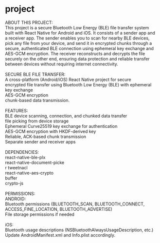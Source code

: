 # project
ABOUT THIS PROJECT:<br />
This project is a secure Bluetooth Low Energy (BLE) file transfer system built with React Native for Android and iOS. It consists of a sender app and a receiver app. The sender enables you to scan for nearby BLE devices, pick any file from your device, and send it in encrypted chunks through a secure, authenticated BLE connection using ephemeral key exchange and AES-GCM encryption. The receiver reconstructs and decrypts the file securely on the other end, ensuring data protection and reliable transfer between devices without requiring internet connectivity.<br />
<br />
SECURE BLE FILE TRANSFER:<br />
  A cross-platform (Android/iOS) React Native project for secure<br /> encrypted file transfer using Bluetooth Low Energy (BLE) with ephemeral key exchange<br /> AES-GCM encryption<br />  chunk-based data transmission.<br />
  <br />
FEATURES:<br />
  BLE device scanning, connection, and chunked data transfer<br />
  file picking from device storage<br />
  Ephemeral Curve25519 key exchange for authentication<br />
  AES-GCM encryption with HKDF-derived key<br />
  Reliable, ACK-based chunk transmission<br />
  Separate sender and receiver apps<br />
  <br />
DEPENDENCIES:<br />
react-native-ble-plx<br />
react-native-document-picke<br />r
tweetnacl<br />
react-native-aes-crypto<br />
buffer<br />
crypto-js<br />
<br />
PERMISSIONS:<br />
ANDROID:<br />
Bluetooth permissions (BLUETOOTH_SCAN, BLUETOOTH_CONNECT, ACCESS_FINE_LOCATION, BLUETOOTH_ADVERTISE)<br />
File storage permissions if needed<br />
<br />
iOS:<br />
Bluetooth usage descriptions (NSBluetoothAlwaysUsageDescription, etc.)<br />
Update AndroidManifest.xml and Info.plist accordingly.<br />

